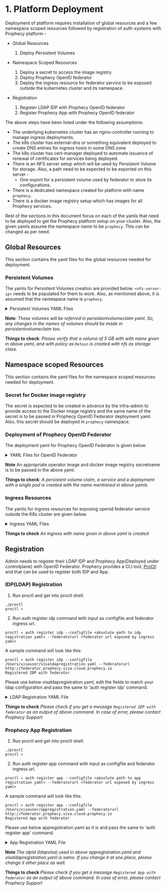 # 1. Platform Deployment

Deployment of platform requires installation of global resources and a few namespace scoped resources followed by registration of auth-systems with Prophecy platform -

* Global Resources 
    1. Deploy Persistent Volumes
   
* Namespace Scoped Resources
    1. Deploy a secret to access the image registry.
    2. Deploy Prophecy OpenID federator
    3. Deploy the ingress resource for federator service to be exposed outside the kubernetes cluster and its namespace.
    
* Registration
    1. Register LDAP IDP with Prophecy OpenID federator
    2. Register Prophecy App with Prophecy OpenID federator
    
The above steps have been listed under the following assumptions:
* The underlying kubernetes cluster has an nginx-controller running to manage ingress deployments.
* The k8s cluster has external-dns or something equivalent deployed to create DNS entries for ingress hosts in some DNS zone
* The k8s cluster has cert-manager deployed to automate issuance of renewal of certificates for services being deployed.
* There is an NFS server setup which will be used by Persistent Volume for storage. Also, a path need to be expected to be 
exported on this server - 
    * One export for a persistent volume used by federator to store its configurations.
* There is a dedicated namespace created for platform with name `prophecy`.
* There is a docker image registry setup which has images for all Prophecy services.

Rest of the sections in this document focus on each of the yamls that need to be deployed to get the Prophecy platform 
setup on your cluster. Also, the given yamls assume the namespace name to be `prophecy`. This can be changed as per need.


## Global Resources
This section contains the yaml files for the global resources needed for deployment.

### Persistent Volumes
The yamls for Persistent Volumes creation are provided below. `<nfs-server-ip>` needs to be populated for them to work.
Also, as mentioned above, it is assumed that the namespace name is `prophecy`. 

<details><summary>Persistent Volumes YAML Files</summary>
<p>

```
apiVersion: v1
kind: PersistentVolume
metadata:
  name: federator-nfs-pv
  labels:
    prophecy.io/cluster: prophecy
    prophecy.io/component: nfs
spec:
  capacity:
    storage: 5Gi
  volumeMode: Filesystem
  accessModes:
    - ReadWriteMany
  persistentVolumeReclaimPolicy: Retain
  storageClassName: nfs
  mountOptions:
    - hard
  nfs:
    path: <exported path on nfs server>
    server: <nfs-server-ip>

```
</p>
</details>

**Note**: _These volumes will be referred in persistentvolumeclaim yaml. So, any changes in the names of volumes should 
be made in persistentvolumeclaim too_.

**Things to check**: _Please verify that a volume of 5 GB with with name given in above yaml, and with policy as `Retain` is created with nfs as storage class._


## Namespace scoped Resources
This section contains the yaml files for the namespace scoped resources needed for deployment.

### Secret for Docker image registry

The secret is expected to be created in advance by the infra-admin to provide access to the Docker image registry and 
the same name of the secret is to be passed in Prophecy OpenID Federator deployment yaml. Also, this secret should be deployed in `prophecy` namespace.

### Deployment of Prophecy OpenID Federator
The deployment yaml for Prophecy OpenID Federator is given below.

<details><summary>YAML Files for OpenID Federator</summary>
<p>

```
---
kind: PersistentVolumeClaim
apiVersion: v1
metadata:
  name: federator-nfs-pvc
spec:
  accessModes:
    - ReadWriteMany
  volumeName: federator-nfs-pv
  resources:
    requests:
      storage: 5Gi
  storageClassName: nfs

---
apiVersion: "v1"
kind: "Service"
metadata:
  name: "openidfederator-service"
  labels:
    prophecy.io/component: "openidfederator"
spec:
  ports:
  - protocol: "TCP"
    port: 5556
    targetPort: 5556
  selector:
    prophecy.io/component: "openidfederator"
  type: "LoadBalancer"
---
apiVersion: apps/v1
kind: Deployment
metadata:
  name: openidfederator
  labels:
    prophecy.io/component: "openidfederator"
spec:
  selector:
    matchLabels:
      prophecy.io/component: "openidfederator"
  template:
    metadata:
      labels:
        prophecy.io/component: "openidfederator"
    spec:
      imagePullSecrets:
      - name: <registry-secret-name>
      containers:
      - name: openidfederator
        image: <prophecy-openid-federator-image>:latest
        imagePullPolicy: Always
        env:
        - name: issuer
          value: http://federator.prophecy.visa.cloud.prophecy.io
        ports:
        - containerPort: 5556
        volumeMounts:
        - mountPath: /etc/openidfederator
          name: federator-nfs-pv
      restartPolicy: Always
      volumes:
      - name: federator-nfs-pv
        persistentVolumeClaim:
          claimName: federator-nfs-pvc
``` 
</p>
</details>

**Note** An appropriate operator image and docker image registry secretname is to be passed in the above yaml.

**Things to check**: _A persistent volume claim, a service and a deployment with a single pod is created with the name mentioned in above yamls._

### Ingress Resources
The yamls for ingress resources for exposing openid federator service outside the K8s cluster are given below.

<details><summary>Ingress YAML Files</summary>
<p>

```
apiVersion: extensions/v1beta1
kind: Ingress
metadata:
  annotations:
    ingress.kubernetes.io/proxy-body-size: 100m
    kubernetes.io/ingress.class: nginx
    nginx.ingress.kubernetes.io/proxy-body-size: 100m
    nginx.ingress.kubernetes.io/rewrite-target: /$1
    nginx.ingress.kubernetes.io/ssl-redirect: "false"
    nginx.org/client-max-body-size: 100m
  generation: 1
  name: prophecy-openidfederator
  namespace: prophecy
spec:
  rules:
  - host: federator.prophecy.visa.cloud.prophecy.io
    http:
      paths:
      - backend:
          serviceName: openidfederator-service
          servicePort: 5556
        path: /(.*)
        pathType: ImplementationSpecific
```
</p>
</details>

**Things to check** _An ingress with name given in above yaml is created_

## Registration
Admin needs to register their LDAP IDP and Prophecy App(Deployed under controlplane) with OpenID Federator. Prophecy provides a CLI tool, [ProCtl](https://github.com/SimpleDataLabsInc/onpremdocs/tree/master/utils) and that can be used to register both IDP and App.

### IDP(LDAP) Registration
1. Run proctl and get into proctl shell.
```
./proctl
proctl » 
```
2. Run auth register idp command with input as configfile and federator ingress url.
```
proctl » auth register idp --configfile <absolute path to idp registration yaml> --federatorurl <federator url exposed by ingress yaml>
```
A sample command will look like this:
```
proctl » auth register idp --configfile /Users/visauser/visaldapregistration.yaml --federatorurl http://federator.prophecy.visa.cloud.prophecy.io
Registered IDP with federator
```

Please use below visaldapregistration.yaml, edit the fields to match your ldap configuration and pass the same to 'auth register idp' command.

<details><summary>LDAP Registration YAML File</summary>
<p>

```
connectors:
- type: ldap
  # Required field for connector id.
  id: ldapvisa
  # Required field for connector name.
  name: ldapvisa
  ldapconfig:
    # Host and optional port of the LDAP server in the form "host:port".
    # If the port is not supplied, it will be guessed based on "insecureNoSSL",
    # and "startTLS" flags. 389 for insecure or StartTLS connections, 636
    # otherwise.
    host: ec2-18-217-115-53.us-east-2.compute.amazonaws.com:636

    # Following field is required if the LDAP host is not using TLS (port 389).
    # Because this option inherently leaks passwords to anyone on the same network
    # as openid federator, THIS OPTION MAY BE REMOVED WITHOUT WARNING IN A FUTURE RELEASE.
    #
    insecureNoSSL: false

    # If a custom certificate isn't provide, this option can be used to turn on
    # TLS certificate checks. As noted, it is insecure and shouldn't be used outside
    # of explorative phases.
    #
    insecureSkipVerify: true

    # When connecting to the server, connect using the ldap:// protocol then issue
    # a StartTLS command. If unspecified, connections will use the ldaps:// protocol
    #
    # startTLS: true

    # Path to a trusted root certificate file. Default: use the host's root CA.
    rootCA: /etc/openidfederator/ldap/certs/ca.crt
    clientKey: /etc/openidfederator/ldap/certs/client_key.pem
    clientCert: /etc/openidfederator/ldap/certs/client_cert.pem
    # The DN and password for an application service account. The connector uses
    # these credentials to search for users and groups. Not required if the LDAP
    # server provides access for anonymous auth.
    # Please note that if the bind password contains a `$`, it has to be saved in an
    # environment variable which should be given as the value to `bindPW`.
    bindDN: cn=admin,dc=example,dc=org
    bindPW: ldap123

    # The attribute to display in the provided password prompt. If unset, will
    # display "Username"
    usernamePrompt: Email Address

    # User search maps a username and password entered by a user to a LDAP entry.
    userSearch:
      # BaseDN to start the search from. It will translate to the query
      # "(&(objectClass=person)(uid=<username>))".
      baseDN: ou=People,dc=example,dc=org
      # Optional filter to apply when searching the directory.
      filter: "(objectClass=person)"

      # username attribute used for comparing user entries. This will be translated
      # and combined with the other filter as "(<attr>=<username>)".
      username: mail
      # The following three fields are direct mappings of attributes on the user entry.
      # String representation of the user.
      idAttr: DN
      # Required. Attribute to map to Email.
      emailAttr: mail
      # Maps to display name of users. No default value.
      nameAttr: cn

    # Group search queries for groups given a user entry.
    groupSearch:
      # BaseDN to start the search from. It will translate to the query
      # "(&(objectClass=group)(member=<user uid>))".
      baseDN: ou=Groups,dc=example,dc=org
      # Optional filter to apply when searching the directory.
      filter: "(objectClass=groupOfNames)"

      # Following list contains field pairs that are used to match a user to a group. It adds an additional
      # requirement to the filter that an attribute in the group must match the user's
      # attribute value.
      userMatchers:
        - userAttr: DN
          groupAttr: member

      # Represents group name.
      nameAttr: cn
```
</p>
</details>

**Things to check** _Please check if you get a message `Registered IDP with federator` as an output of above command. In case of error, please contact Prophecy Support_

### Prophecy App Registration
1. Run proctl and get into proctl shell.
```
./proctl
proctl » 
```
2. Run auth register app command with input as configfile and federator ingress url.
```
proctl » auth register app --configfile <absolute path to app registration yaml> --federatorurl <federator url exposed by ingress yaml>
```
A sample command will look like this:
```
proctl » auth register app --configfile /Users/visauser/appregistration.yaml --federatorurl http://federator.prophecy.visa.cloud.prophecy.io
Registered App with federator
```

Please use below appregistration.yaml as it is and pass the same to 'auth register app' command.

<details><summary>App Registration YAML File</summary>
<p>

```
idpid: ldapvisa
apps:
- type: prophecyapp
  # Required field for app id.
  id: visaprophecyapp
  # Required field for app name.
  name: visaprophecyapp
  # Required field for app's secret.
  secret: XXXXX
  redirectURIs:
  - http://0.0.0.0:5555/callback
```
</p>
</details>

**Note**  _The idpid (ldapvisa) used in above appregistration.yaml and visaldapregistration.yaml is same. If you change it at one place, please change it other place as well._

**Things to check** _Please check if you get a message `Registered App with federator` as an output of above command. In case of error, please contact Prophecy Support_

